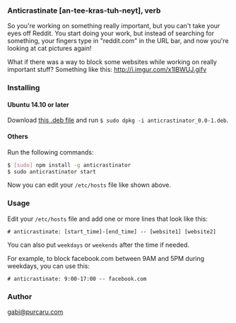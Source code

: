 ### Anticrastinate [an-tee-kras-tuh-neyt], verb

So you're working on something really important, but you can't take your eyes off Reddit. You start doing your work, but instead of searching for something, your fingers type in "reddit.com" in the URL bar, and now you're looking at cat pictures again!

What if there was a way to block some websites while working on really important stuff? Something like this: http://i.imgur.com/x1IBWUJ.gifv


### Installing

#### Ubuntu 14.10 or later

Download [this .deb file](https://cdn.rawgit.com/gabipurcaru/anticrastinator/master/ubuntu/anticrastinator_0.0-1.deb) and run `$ sudo dpkg -i anticrastinator_0.0-1.deb`.

#### Others

Run the following commands:

```bash
$ [sudo] npm install -g anticrastinator
$ sudo anticrastinator start
```

Now you can edit your `/etc/hosts` file like shown above.

### Usage
Edit your `/etc/hosts` file and add one or more lines that look like this:

```
# anticrastinate: [start_time]-[end_time] -- [website1] [website2]
```

You can also put `weekdays` or `weekends` after the time if needed.

For example, to block facebook.com between 9AM and 5PM during weekdays, you can use this:

```
# anticrastinate: 9:00-17:00 -- facebook.com
```

### Author
gabi@purcaru.com
